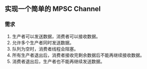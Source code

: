 ## 实现一个简单的 MPSC Channel
### 需求
1. 生产者可以发送数据，消费者可以接收数据。
2. 允许多个生产者同时发送数据。
3. 队列为空时，消费者线程会阻塞。
4. 所有生产者退出后，消费者接收完剩余数据后不能再继续接收数据。
5. 消费者退出后，生产者也不能再继续发送数据。